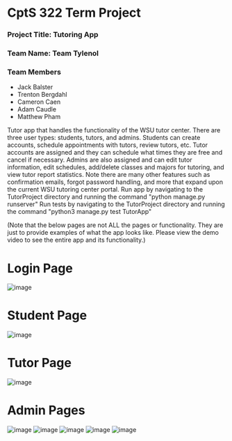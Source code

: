 # CptS 322 Term Project
### Project Title: Tutoring App 
### Team Name:  Team Tylenol
### Team Members 
* Jack Balster
* Trenton Bergdahl
* Cameron Caen
* Adam Caudle
* Matthew Pham

Tutor app that handles the functionality of the WSU tutor center. There are three user types: students, tutors, and admins. Students can create accounts, schedule appointments with tutors, review tutors, etc. Tutor accounts are assigned and they can schedule what times they are free and cancel if necessary. Admins are also assigned and can edit tutor information, edit schedules, add/delete classes and majors for tutoring, and view tutor report statistics. Note there are many other features such as confirmation emails, forgot password handling, and more that expand upon the current WSU tutoring center portal.
Run app by navigating to the TutorProject directory and running the command "python manage.py runserver"
Run tests by navigating to the TutorProject directory and running the command "python3 manage.py test TutorApp"

(Note that the below pages are not ALL the pages or functionality. They are just to provide examples of what the app looks like. Please view the demo video to see the entire app and its functionality.)
# Login Page
![image](https://github.com/jack-balster/Tutor-App/assets/107078414/9135945c-7245-4cd6-9445-c827238d8953)
# Student Page
![image](https://github.com/jack-balster/Tutor-App/assets/107078414/3fb18bb2-e5c8-4dfc-a2d7-297560c1f980)
# Tutor Page
![image](https://github.com/jack-balster/Tutor-App/assets/107078414/783776f9-02f1-490a-b14d-16a4488cb2af)
# Admin Pages
![image](https://github.com/jack-balster/Tutor-App/assets/107078414/17215a3c-8cd9-42be-b56a-9183c1736e3d)
![image](https://github.com/jack-balster/Tutor-App/assets/107078414/cd7f56bb-f344-4319-990d-8d3ef08ffffa)
![image](https://github.com/jack-balster/Tutor-App/assets/107078414/2d40161e-ab5a-4606-a5e5-842c55b30f13)
![image](https://github.com/jack-balster/Tutor-App/assets/107078414/47b194e5-df3f-493f-9743-4d22a23a7613)
![image](https://github.com/jack-balster/Tutor-App/assets/107078414/6312783d-9d64-4a8a-a727-31778ae12547)







